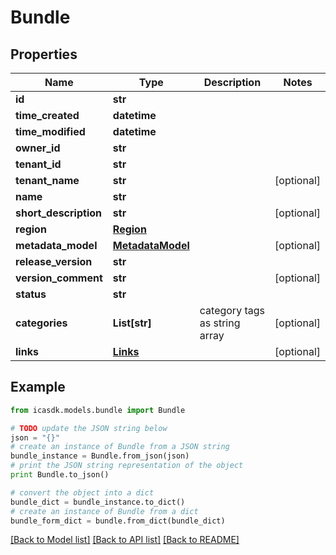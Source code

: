 # Bundle


## Properties
Name | Type | Description | Notes
------------ | ------------- | ------------- | -------------
**id** | **str** |  | 
**time_created** | **datetime** |  | 
**time_modified** | **datetime** |  | 
**owner_id** | **str** |  | 
**tenant_id** | **str** |  | 
**tenant_name** | **str** |  | [optional] 
**name** | **str** |  | 
**short_description** | **str** |  | [optional] 
**region** | [**Region**](Region.md) |  | 
**metadata_model** | [**MetadataModel**](MetadataModel.md) |  | [optional] 
**release_version** | **str** |  | 
**version_comment** | **str** |  | [optional] 
**status** | **str** |  | 
**categories** | **List[str]** | category tags as string array | [optional] 
**links** | [**Links**](Links.md) |  | [optional] 

## Example

```python
from icasdk.models.bundle import Bundle

# TODO update the JSON string below
json = "{}"
# create an instance of Bundle from a JSON string
bundle_instance = Bundle.from_json(json)
# print the JSON string representation of the object
print Bundle.to_json()

# convert the object into a dict
bundle_dict = bundle_instance.to_dict()
# create an instance of Bundle from a dict
bundle_form_dict = bundle.from_dict(bundle_dict)
```
[[Back to Model list]](../README.md#documentation-for-models) [[Back to API list]](../README.md#documentation-for-api-endpoints) [[Back to README]](../README.md)



